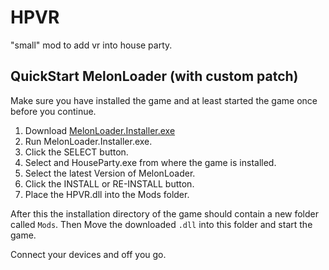 # HPVR
"small" mod to add vr into house party.

## QuickStart MelonLoader (with custom patch)

Make sure you have installed the game and at least started the game once before you continue.


1. Download [MelonLoader.Installer.exe](https://github.com/HerpDerpinstine/MelonLoader/releases/latest/download/MelonLoader.Installer.exe)
2. Run MelonLoader.Installer.exe.
3. Click the SELECT button.
4. Select and HouseParty.exe from where the game is installed.
5. Select the latest Version of MelonLoader.
6. Click the INSTALL or RE-INSTALL button.
9. Place the HPVR.dll into the Mods folder.

After this the installation directory of the game should contain a new folder called `Mods`.
Then Move the downloaded `.dll` into this folder and start the game.

Connect your devices and off you go.
